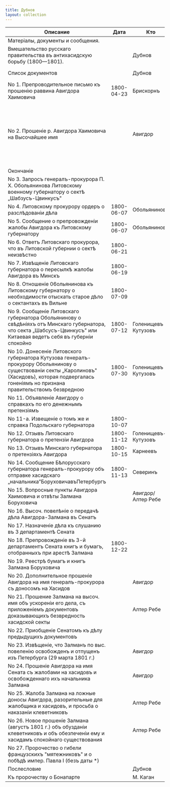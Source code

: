 ```yaml
---
title: Дубнов
layout: collection
---
```

| Описание | Дата | Кто | Кому | Язык | Документ | Страницы | Расшифровка |
| --- | --- | --- | --- | --- | --- | --- | --- |
| <span class="part-title">Матерiалы, документы и сообщения.</span> |
| Вмешательство русскаго правительства въ антихасидскую борьбу (1800—1801). |  | Дубнов |  | ru | [084](documents/084.html) | <a class="page" href="documents/084.html#p084">084</a> <a class="page" href="documents/084.html#p085">085</a> <a class="page" href="documents/084.html#p086">086</a> <a class="page" href="documents/084.html#p087">087</a> |  |
| Список документов |  | Дубнов |  | ru | [088](documents/088.html) | <a class="page" href="documents/088.html#p088">088</a> <a class="page" href="documents/088.html#p089">089</a> <a class="page" href="documents/088.html#p090">090</a> |  |
| No 1. Препроводительное письмо къ прошенiю раввина Авигдора Хаимовича | 1800-04-23 | Брискорнъ |  | ru | [090-1](documents/090-1.html) | <a class="page" href="documents/090-1.html#p090">090</a> |  |
| No 2. Прошенiе р. Авигдора Хаимовича на Высочайшее имя |  | Авигдор |  | ru | [090-2](documents/090-2.html) | <a class="page" href="documents/090-2.html#p090">090</a> <a class="page" href="documents/090-2.html#p091">091</a> <a class="page" href="documents/090-2.html#p092">092</a> <a class="page" href="documents/090-2.html#p093">093</a> <a class="page" href="documents/090-2.html#p094">094</a> <a class="page" href="documents/090-2.html#p095">095</a> <a class="page" href="documents/090-2.html#p096">096</a> <a class="page" href="documents/090-2.html#p097">097</a> <a class="page" href="documents/090-2.html#p098">098</a> <a class="page" href="documents/090-2.html#p099">099</a> <a class="page" href="documents/090-2.html#p100">100</a> <a class="page" href="documents/090-2.html#p101">101</a> <a class="page" href="documents/090-2.html#p102">102</a> <a class="page" href="documents/090-2.html#p103">103</a> <a class="page" href="documents/090-2.html#p104">104</a> <a class="page" href="documents/090-2.html#p105">105</a> <a class="page" href="documents/090-2.html#p106">106</a> <a class="page" href="documents/090-2.html#p107">107</a> <a class="page" href="documents/090-2.html#p108">108</a> <a class="page" href="documents/090-2.html#p109">109</a> |  |
| <span class="part-title">Окончанie</span> |
| No 3. Запросъ генералъ-прокурора П. X. Обольянинова Литовскому военному губернатору о сектѣ „Шабзусъ-Цвинкусъ" |  |  |  | ru | [253-1](documents/253-1.html) | <a class="page" href="documents/253-1.html#p253">253</a> |  |
| No 4. Литовскому прокурору ордеръ о разслѣдованiи дѣла | 1800-06-07 | Обольяниновъ |  | ru | [253-2](documents/253-2.html) | <a class="page" href="documents/253-2.html#p253">253</a> <a class="page" href="documents/253-2.html#p254">254</a> |  |
| No 5. Сообщение о препровожденiи жалобы Авигдора къ Литовскому губернатору | 1800-06-07 | Обольяниновъ |  | ru | [254-1](documents/254-1.html) | <a class="page" href="documents/254-1.html#p254">254</a> |  |
| No 6. Ответъ Литовскаго прокурора, что въ Литовской губернии о сектѣ неизвѣстно | 1800-06-21 |  |  | ru | [254-2](documents/254-2.html) | <a class="page" href="documents/254-2.html#p254">254</a> |  |
| No 7. Извѣщенiе Литовскаго губернатора о пересылкѣ жалобы Авигдора въ Минскъ | 1800-06-19 |  |  | ru | [255-1](documents/255-1.html) | <a class="page" href="documents/255-1.html#p255">255</a> |  |
| No 8. Отношенiе 06ольянинова къ Литовскому губернатору о необходимости отыскать старое дѣло о сектантахъ въ Вильне | 1800-07-09 |  |  | ru | [255-2](documents/255-2.html) | <a class="page" href="documents/255-2.html#p255">255</a> <a class="page" href="documents/255-2.html#p256">256</a> |  |
| No 9. Сообщенiе Литовскаго губернатора Обольянинову о свѣдѣніяхъ отъ Минскаго губернатора, что секта „Шабсусъ-Цвинкусъ" или Китаевая ведетъ себя въ губернiи спокойно | 1800-07-12 | Голенищевъ Кутузовъ |  | ru | [256](documents/256.html) | <a class="page" href="documents/256.html#p256">256</a> <a class="page" href="documents/256.html#p257">257</a> |  |
| No 10. Донесенiе Литовского губернатора Кутузова генералъ-прокурору Обольянинову о существованiи секты „Каролиновъ" (Хасидовъ), которая подвергалась гоненiямъ но признана правительствомъ безвредною | 1800-07-30 | Голенищевъ Кутузовъ |  | ru | [257](documents/257.html) | <a class="page" href="documents/257.html#p257">257</a> <a class="page" href="documents/257.html#p258">258</a> <a class="page" href="documents/257.html#p259">259</a> <a class="page" href="documents/257.html#p260">260</a> <a class="page" href="documents/257.html#p261">261</a> |  |
| No 11. Объявленiе Авигдору о справкахъ по его денежнымъ претензіямъ |  |  |  | ru | [261](documents/261.html) | <a class="page" href="documents/261.html#p261">261</a> |  |
| No 11-а. Извещенiе о томъ же и справка Подольскаго губернатора | 1800-10-07 |  |  | ru | [262-1](documents/262-1.html) | <a class="page" href="documents/262-1.html#p262">262</a> |  |
| No 12. Отзывъ Литовскаго губернатора о претензiи Авигдора | 1800-11-12 | Голенищевъ-Кутузовъ |  | ru | [262-2](documents/262-2.html) | <a class="page" href="documents/262-2.html#p262">262</a> <a class="page" href="documents/262-2.html#p263">263</a> |  |
| No 13. Отзывъ Минскаго губернатора о претензіяхъ Авигдора | 1800-10-15 | Карнеевъ |  | ru | [263-1](documents/263-1.html) | <a class="page" href="documents/263-1.html#p263">263</a> |  |
| No 14. Сообщение Бѣлорусскаго губернатора генералъ-прокурору объ отправке хасидскаго „начальника”БоруховичавъПетербургъ | 1800-11-13 | Северинъ |  | ru | [263-2](documents/263-2.html) | <a class="page" href="documents/263-2.html#p263">263</a> <a class="page" href="documents/263-2.html#p264">264</a> |  |
| No 15. Вопросные пункты Авигдора Хаимовича и отвѣты Залмана Боруховича |  | Авигдор/Алтер Ребе |  | he | [264](documents/264.html) | <a class="page" href="documents/264.html#p264">264</a> <a class="page" href="documents/264.html#p265">265</a> <a class="page" href="documents/264.html#p266">266</a> <a class="page" href="documents/264.html#p267">267</a> |  |
| No 16. Высоч. повелѣнiе о передачѣ дѣла Авигдора-Залмана въ Сенатъ |  |  |  | ru | [268-1](documents/268-1.html) | <a class="page" href="documents/268-1.html#p268">268</a> |  |
| No 17. Назначенiе дѣла къ слушанию въ 3 департаментѣ Сената |  |  |  | ru | [268-2](documents/268-2.html) | <a class="page" href="documents/268-2.html#p268">268</a> |  |
| No 18. Препровожденie въ 3-й департаментъ Сената книгъ и бумагъ, отобранныхъ при арестѣ Залмана | 1800-12-22 |  |  | ru | [268-3](documents/268-3.html) | <a class="page" href="documents/268-3.html#p268">268</a> <a class="page" href="documents/268-3.html#p269">269</a> <a class="page" href="documents/268-3.html#p270">270</a> |  |
| No 19. Реестрѣ бумагъ и книгъ Залмана Боруховича |  |  |  | ru | [269](documents/269.html) | <a class="page" href="documents/269.html#p269">269</a> <a class="page" href="documents/269.html#p270">270</a> |  |
| No 20. Дополнительное прошенiе Авигдора на имя генералъ-прокурора съ доносомъ на Хасидов |  | Авигдор |  | ru | [271](documents/271.html) | <a class="page" href="documents/271.html#p271">271</a> <a class="page" href="documents/271.html#p272">272</a> <a class="page" href="documents/271.html#p273">273</a> <a class="page" href="documents/271.html#p274">274</a> |  |
| No 21. Прошение Залмана на высоч. имя объ ускоренiи его дела, съ приложенiемъ документовъ доказывающихъ безвредность хасидской секты |  | Алтер Ребе |  | ru | [272](documents/272.html) | <a class="page" href="documents/272.html#p272">272</a> <a class="page" href="documents/272.html#p273">273</a> <a class="page" href="documents/272.html#p274">274</a> |  |
| No 22. Приобщенiе Сенатомъ къ дѣлу предыдущихъ документовъ |  |  |  | ru | [274](documents/274.html) | <a class="page" href="documents/274.html#p274">274</a> |  |
| No 23. Извѣщенiе, что Залманъ по выс. повеленiю освобожденъ и отпущенъ изъ Петербурга (29 марта 1801 г.) |  | Авигдор |  | ru | [275-1](documents/275-1.html) | <a class="page" href="documents/275-1.html#p275">275</a> |  |
| No 24. Прошенiе Авигдора на имя Сената съ жалобами на хасидовъ и освобожденнаго ихъ начальника Залмана |  | Авигдор |  | he | [275-2](documents/275-2.html) | <a class="page" href="documents/275-2.html#p275">275</a> <a class="page" href="documents/275-2.html#p276">276</a> <a class="page" href="documents/275-2.html#p277">277</a> |  |
| No 25. Жалоба Залмана на ложные доносы Авигдора, разорительные для жалобщика и хасидовъ, и просьба о наказанiи клеветниковъ |  | Алтер Ребе |  | ru | [277](documents/277.html) | <a class="page" href="documents/277.html#p277">277</a> <a class="page" href="documents/277.html#p278">278</a> |  |
| No 26. Новое прошенiе Залмана (августъ 1801 г.) объ обузданiи клеветниковъ и объ обезпеченiи ему и хасидамъ спокойнаго существования |  | Алтер Ребе |  | ru | [279](documents/279.html) | <a class="page" href="documents/279.html#p279">279</a> <a class="page" href="documents/279.html#p280">280</a> |  |
| No 27. Пророчество о гибели французскихъ "мятежниковъ" и о побѣдѣ импер. Павла I (безъ даты *) |  |  |  | he | [280](documents/280.html) | <a class="page" href="documents/280.html#p280">280</a> <a class="page" href="documents/280.html#p281">281</a> |  |
| Послесловие |  | Дубнов |  | ru | [281](documents/281.html) | <a class="page" href="documents/281.html#p281">281</a> <a class="page" href="documents/281.html#p282">282</a> |  |
| Къ пророчеству о Бонапарте |  | М. Каган |  | ru | [427](documents/427.html) | <a class="page" href="documents/427.html#p427">427</a> <a class="page" href="documents/427.html#p428">428</a> |  |
